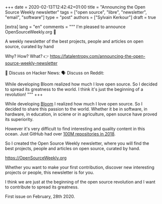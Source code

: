 +++
date = 2020-02-13T12:42:42+01:00
title = "Announcing the Open Source Weekly newsletter"
tags = ["open source", "libre", "newsletter", "email", "software"]
type = "post"
authors = ["Sylvain Kerkour"]
draft = true

[extra]
lang = "en"
comments = """
I'm pleased to announce OpenSourceWeekly.org 🎉

A weekly newsletter of the best projects, people and articles on open source, curated by hand

Why? How? What? 👉 https://fatalentropy.com/announcing-the-open-source-weekly-newsletter

💬 Discuss on Hacker News:
🗣️ Discuss on Reddit:


While developing Bloom realized how much I love open source. So I decided to spread its greatness to the world. I think it's just the beginning of a revolution!
"""
+++


While developing <a href="https://bloom.sh" target="_blank" rel="noopener">Bloom</a>
I realized how much I love open source. So I decided to share this passion to the world. Whether it be in software, in hardware, in education, in sciene or in agriculture, open source have proved its superiority.

However it's very difficult to find interesting and quality content in this ocean. Just GitHub had over
<a href="https://github.blog/2018-11-08-100m-repos/" target="_blank" rel="noopener">100M repositories in 2018</a>.


So I created the Open Source Weekly newsletter, where you will find the best projects, people and articles on open source, curated by hand.

<div class="text-center mb-5 mt-5">
  <a href="https://opensourceweekly.org" target="_blank" rel="noopener">https://OpenSourceWeekly.org</a>
</div>

Whether you want to make your first contribution, discover new interesting projects or people, this newsletter is for you.

I think we are just at the beginning of the open source revolution and I want to contribute to spread its greatness.


First issue on February, 28th 2020.
